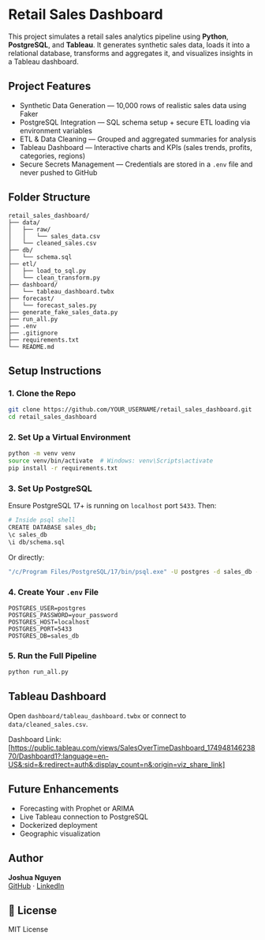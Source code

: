 # Retail Sales Dashboard

This project simulates a retail sales analytics pipeline using **Python**, **PostgreSQL**, and **Tableau**. It generates synthetic sales data, loads it into a relational database, transforms and aggregates it, and visualizes insights in a Tableau dashboard.

## Project Features

- Synthetic Data Generation — 10,000 rows of realistic sales data using Faker
- PostgreSQL Integration — SQL schema setup + secure ETL loading via environment variables
- ETL & Data Cleaning — Grouped and aggregated summaries for analysis
- Tableau Dashboard — Interactive charts and KPIs (sales trends, profits, categories, regions)
- Secure Secrets Management — Credentials are stored in a `.env` file and never pushed to GitHub

## Folder Structure

```
retail_sales_dashboard/
├── data/
│   ├── raw/
│   │   └── sales_data.csv
│   └── cleaned_sales.csv
├── db/
│   └── schema.sql
├── etl/
│   ├── load_to_sql.py
│   └── clean_transform.py
├── dashboard/
│   └── tableau_dashboard.twbx
├── forecast/
│   └── forecast_sales.py
├── generate_fake_sales_data.py
├── run_all.py
├── .env
├── .gitignore
├── requirements.txt
└── README.md
```

## Setup Instructions

### 1. Clone the Repo

```bash
git clone https://github.com/YOUR_USERNAME/retail_sales_dashboard.git
cd retail_sales_dashboard
```

### 2. Set Up a Virtual Environment

```bash
python -m venv venv
source venv/bin/activate  # Windows: venv\Scripts\activate
pip install -r requirements.txt
```

### 3. Set Up PostgreSQL

Ensure PostgreSQL 17+ is running on `localhost` port `5433`. Then:

```bash
# Inside psql shell
CREATE DATABASE sales_db;
\c sales_db
\i db/schema.sql
```

Or directly:

```bash
"/c/Program Files/PostgreSQL/17/bin/psql.exe" -U postgres -d sales_db -p 5433 -f db/schema.sql
```

### 4. Create Your `.env` File

```env
POSTGRES_USER=postgres
POSTGRES_PASSWORD=your_password
POSTGRES_HOST=localhost
POSTGRES_PORT=5433
POSTGRES_DB=sales_db
```

### 5. Run the Full Pipeline

```bash
python run_all.py
```

## Tableau Dashboard

Open `dashboard/tableau_dashboard.twbx` or connect to `data/cleaned_sales.csv`.

Dashboard Link: [https://public.tableau.com/views/SalesOverTimeDashboard_17494814623870/Dashboard1?:language=en-US&:sid=&:redirect=auth&:display_count=n&:origin=viz_share_link]

## Future Enhancements

- Forecasting with Prophet or ARIMA
- Live Tableau connection to PostgreSQL
- Dockerized deployment
- Geographic visualization

## Author

**Joshua Nguyen**  
[GitHub](https://github.com/JoshuaNguyen123) · [LinkedIn](https://www.linkedin.com/in/joshua-nguyen-6a812a210)

## 📄 License

MIT License
